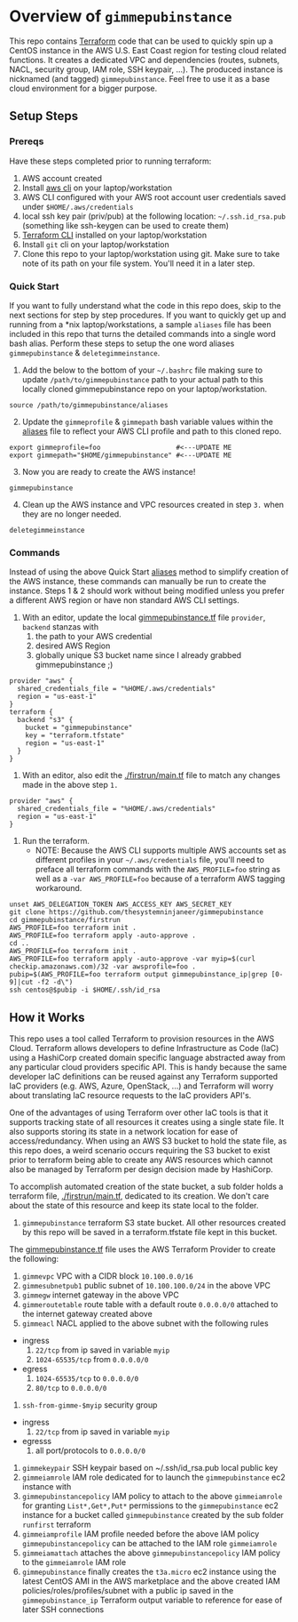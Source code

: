 # Overview of `gimmepubinstance`
This repo contains [Terraform](https://www.terraform.io/) code that can be used to quickly spin up a CentOS instance in the AWS U.S. East Coast region for testing cloud related functions. It creates a dedicated VPC and dependencies (routes, subnets, NACL, security group, IAM role, SSH keypair, ...). The produced instance is nicknamed (and tagged) `gimmepubinstance`. Feel free to use it as a base cloud environment for a bigger purpose.

## Setup Steps

### Prereqs
Have these steps completed prior to running terraform:
1. AWS account created
1. Install [aws cli](https://aws.amazon.com/cli/) on your laptop/workstation
1. AWS CLI configured with your AWS root account user credentials saved under `$HOME/.aws/credentials`
1. local ssh key pair (priv/pub) at the following location: `~/.ssh.id_rsa.pub` (something like ssh-keygen can be used to create them)
1. [Terraform CLI](https://www.terraform.io/downloads.html) installed on your laptop/workstation
1. Install `git` cli on your laptop/workstation
1. Clone this repo to your laptop/workstation using git. Make sure to take note of its path on your file system. You'll need it in a later step.


### Quick Start
If you want to fully understand what the code in this repo does, skip to the next sections for step by step procedures. If you want to quickly get up and running from a \*nix laptop/workstations, a sample `aliases` file has been included in this repo that turns the detailed commands into a single word bash alias. Perform these steps to setup the one word aliases  `gimmepubinstance` & `deletegimmeinstance`.
1. Add the below to the bottom of your `~/.bashrc` file making sure to update `/path/to/gimmepubinstance` path to your actual path to this locally cloned gimmepubinstance repo on your laptop/workstation.
```
source /path/to/gimmepubinstance/aliases
```
2. Update the `gimmeprofile` & `gimmepath` bash variable values within the [aliases](./aliases) file to reflect your AWS CLI profile and path to this cloned repo.
```
export gimmeprofile=foo                   #<---UPDATE ME
export gimmepath="$HOME/gimmepubinstance" #<---UPDATE ME
```
3. Now you are ready to create the AWS instance!
```
gimmepubinstance
```
4. Clean up the AWS instance and VPC resources created in step `3.` when they are no longer needed.
```
deletegimmeinstance
```

### Commands
Instead of using the above Quick Start [aliases](./aliases) method to simplify creation of the AWS instance, these commands can manually be run to create the instance. Steps 1 & 2 should work without being modified unless you prefer a different AWS region or have non standard AWS CLI settings.
1. With an editor, update the local [gimmepubinstance.tf](./gimmepubinstance.tf) file `provider`, `backend` stanzas with
   1. the path to your AWS credential
   2. desired AWS Region
   3. globally unique S3 bucket name since I already grabbed gimmepubinstance ;)
```
provider "aws" {
  shared_credentials_file = "%HOME/.aws/credentials"
  region = "us-east-1"
}
terraform {
  backend "s3" {
    bucket = "gimmepubinstance"
    key = "terraform.tfstate"
    region = "us-east-1"
  }
}
```
1. With an editor, also edit the [./firstrun/main.tf](./firstrun/main.tf) file to match any changes made in the above step `1.`
```
provider "aws" {
  shared_credentials_file = "%HOME/.aws/credentials"
  region = "us-east-1"
}
```
1. Run the terraform.
   * NOTE: Because the AWS CLI supports multiple AWS accounts set as different profiles in your `~/.aws/credentials` file, you'll need to preface all terraform commands with the `AWS_PROFILE=foo` string as well as a `-var AWS_PROFILE=foo` because of a terraform AWS tagging workaround.
```
unset AWS_DELEGATION_TOKEN AWS_ACCESS_KEY AWS_SECRET_KEY
git clone https://github.com/thesystemninjaneer/gimmepubinstance
cd gimmepubinstance/firstrun
AWS_PROFILE=foo terraform init .
AWS_PROFILE=foo terraform apply -auto-approve .
cd ..
AWS_PROFILE=foo terraform init .
AWS_PROFILE=foo terraform apply -auto-approve -var myip=$(curl checkip.amazonaws.com)/32 -var awsprofile=foo .
pubip=$(AWS_PROFILE=foo terraform output gimmepubinstance_ip|grep [0-9]|cut -f2 -d\")
ssh centos@$pubip -i $HOME/.ssh/id_rsa
```

## How it Works

This repo uses a tool called Terraform to provision resources in the AWS Cloud. Terraform allows developers to define Infrastructure as Code (IaC) using a HashiCorp created domain specific language abstracted away from any particular cloud providers specific API. This is handy because the same developer IaC definitions can be reused against any Terraform supported IaC providers (e.g. AWS, Azure, OpenStack, ...) and Terraform will worry about translating IaC resource requests to the IaC providers API's.

One of the advantages of using Terraform over other IaC tools is that it supports tracking state of all resources it creates using a single state file. It also supports storing its state in a network location for ease of access/redundancy. When using an AWS S3 bucket to hold the state file, as this repo does, a weird scenario occurs requiring the S3 bucket to exist prior to terraform being able to create any AWS resources which cannot also be managed by Terraform per design decision made by HashiCorp.

To accomplish automated creation of the state bucket, a sub folder holds a terraform file, [./firstrun/main.tf](./firstrun/main.tf), dedicated to its creation. We don't care about the state of this resource and keep its state local to the folder.
1. `gimmepubinstance` terraform S3 state bucket. All other resources created by this repo will be saved in a terraform.tfstate file kept in this bucket.

The [gimmepubinstance.tf](./gimmepubinstance.tf) file uses the AWS Terraform Provider to create the following:
1. `gimmevpc` VPC with a CIDR block `10.100.0.0/16`
1. `gimmesubnetpub1` public subnet of `10.100.100.0/24` in the above VPC
1. `gimmegw` internet gateway in the above VPC
1. `gimmeroutetable` route table with a default route `0.0.0.0/0` attached to the internet gateway created above
1. `gimmeacl` NACL applied to the above subnet with the following rules
  * ingress
    1. `22/tcp` from ip saved in variable `myip`
    1. `1024-65535/tcp` from `0.0.0.0/0`
  * egress
    1. `1024-65535/tcp` to `0.0.0.0/0`
    1. `80/tcp` to `0.0.0.0/0`
1. `ssh-from-gimme-$myip` security group
  * ingress
    1. `22/tcp` from ip saved in variable `myip`
  * egresss
    1. all port/protocols to `0.0.0.0/0`
1. `gimmekeypair` SSH keypair based on ~/.ssh/id_rsa.pub local public key
1. `gimmeiamrole` IAM role dedicated for to launch the `gimmepubinstance` ec2 instance with
1. `gimmepubinstancepolicy` IAM policy to attach to the above `gimmeiamrole` for granting `List*,Get*,Put*` permissions to the `gimmepubinstance` ec2 instance for a bucket called `gimmepubinstance` created by the sub folder `runfirst` terraform
1. `gimmeiamprofile` IAM profile needed before the above IAM policy `gimmepubinstancepolicy` can be attached to the IAM role `gimmeiamrole`
1. `gimmeiamattach` attaches the above `gimmepubinstancepolicy` IAM policy to the `gimmeiamrole` IAM role
1. `gimmepubinstance` finally creates the `t3a.micro` ec2 instance using the latest CentOS AMI in the AWS marketplace and the above created IAM policies/roles/profiles/subnet with a public ip saved in the `gimmepubinstance_ip` Terraform output variable to reference for ease of later SSH connections
